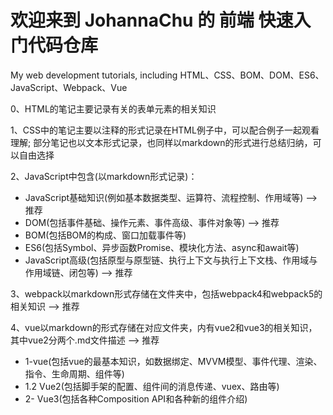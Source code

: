 # 欢迎来到 JohannaChu 的 前端 快速入门代码仓库
My web development tutorials, including HTML、CSS、BOM、DOM、ES6、JavaScript、Webpack、Vue

0、HTML的笔记主要记录有关的表单元素的相关知识

1、CSS中的笔记主要以注释的形式记录在HTML例子中，可以配合例子一起观看理解; 部分笔记也以文本形式记录，也同样以markdown的形式进行总结归纳，可以自由选择

2、JavaScript中包含(以markdown形式记录)：
- JavaScript基础知识(例如基本数据类型、运算符、流程控制、作用域等) --> 推荐
- DOM(包括事件基础、操作元素、事件高级、事件对象等) --> 推荐
- BOM(包括BOM的构成、窗口加载事件等)
- ES6(包括Symbol、异步函数Promise、模块化方法、async和await等)
- JavaScript高级(包括原型与原型链、执行上下文与执行上下文栈、作用域与作用域链、闭包等) --> 推荐
    
3、webpack以markdown形式存储在文件夹中，包括webpack4和webpack5的相关知识 --> 推荐

4、vue以markdown的形式存储在对应文件夹，内有vue2和vue3的相关知识，其中vue2分两个.md文件描述 --> 推荐
- 1-vue(包括vue的最基本知识，如数据绑定、MVVM模型、事件代理、渲染、指令、生命周期、组件等)
- 1.2 Vue2(包括脚手架的配置、组件间的消息传递、vuex、路由等)
- 2- Vue3(包括各种Composition API和各种新的组件介绍)
